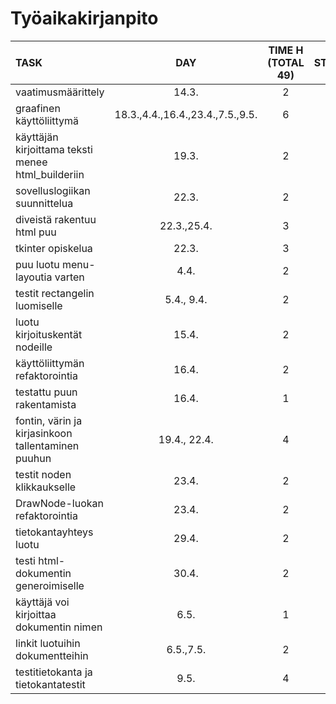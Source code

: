 # Työaikakirjanpito

| TASK               | DAY   | TIME H (TOTAL 49) | STARTED  | IN PROGRESS | DONE |
| :----------------- | :---: | :----: | :------: | :---------: | :---:|
| vaatimusmäärittely | 14.3. | 2      | x        |      x       | x    |
| graafinen käyttöliittymä | 18.3.,4.4.,16.4.,23.4.,7.5.,9.5. | 6 | x | x | |
| käyttäjän kirjoittama teksti menee html_builderiin | 19.3. | 2 | x | x | x |
| sovelluslogiikan suunnittelua | 22.3. | 2      | x        | x            |  x |
| diveistä rakentuu html puu | 22.3.,25.4. | 3      | x        | x            |  x  |
| tkinter opiskelua | 22.3. | 3      | x        | x            |  x   |
| puu luotu menu-layoutia varten | 4.4. | 2 | x | x | x |
| testit rectangelin luomiselle | 5.4., 9.4. | 2 | x | x | x |
| luotu kirjoituskentät nodeille | 15.4. | 2 | x | x | x |
| käyttöliittymän refaktorointia | 16.4. | 2 | x | x | x |
| testattu puun rakentamista | 16.4.| 1 | x | x | x |
| fontin, värin ja kirjasinkoon tallentaminen puuhun | 19.4., 22.4.| 4 | x | x | x |
| testit noden klikkaukselle | 23.4.| 2 | x | x | x |
| DrawNode-luokan refaktorointia | 23.4. | 2 | x | x | x |
| tietokantayhteys luotu | 29.4. | 2 | x | x | x |
| testi html-dokumentin generoimiselle | 30.4. | 2 | x | x | x |
| käyttäjä voi kirjoittaa dokumentin nimen | 6.5. | 1 | x | x | x |
| linkit luotuihin dokumentteihin | 6.5.,7.5. | 2 | x | x | x |
| testitietokanta ja tietokantatestit | 9.5. | 4 | x | x | x |
